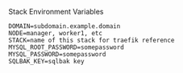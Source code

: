 Stack Environment Variables
```
DOMAIN=subdomain.example.domain
NODE=manager, worker1, etc
STACK=name of this stack for traefik reference
MYSQL_ROOT_PASSWORD=somepassword
MYSQL_PASSWORD=somepassword
SQLBAK_KEY=sqlbak key
```
